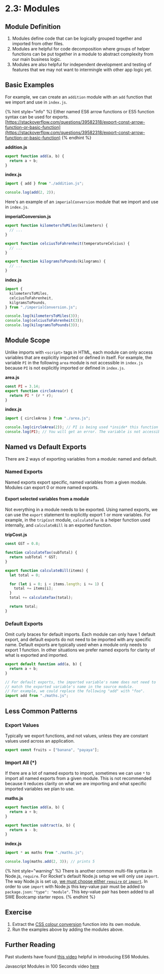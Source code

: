 # 2.3: Modules

## Module Definition

1. Modules define code that can be logically grouped together and imported from other files.
2. Modules are helpful for code decomposition where groups of helper functions can be put together in a module to abstract complexity from our main business logic.
3. Modules are also helpful for independent development and testing of features that we may not want to intermingle with other app logic yet.

## Basic Examples

For example, we can create an `addition` module with an `add` function that we import and use in `index.js`.

{% hint style="info" %}
Either named ES6 arrow functions or ES5 function syntax can be used for exports. [https://stackoverflow.com/questions/39582318/export-const-arrow-function-or-basic-function](https://stackoverflow.com/questions/39582318/export-const-arrow-function-or-basic-function)
{% endhint %}

**addition.js**

```javascript
export function add(a, b) {
  return a + b;
}
```

**index.js**

```javascript
import { add } from "./addition.js";

console.log(add(2, 2));
```

Here's an example of an `imperialConversion` module that we import and use in `index.js`.

**imperialConversion.js**

```javascript
export function kilometersToMiles(kilometers) {
  // ...
}

export function celciusToFahrenheit(temperatureCelcius) {
  // ...
}

export function kilogramsToPounds(kilograms) {
  // ...
}
```

**index.js**

```javascript
import {
  kilometersToMiles,
  celciusToFahrenheit,
  kilgramsToPounds,
} from "./imperialConversion.js";

console.log(kilometersToMiles(3));
console.log(celciusToFahrenheit(3));
console.log(kilogramsToPounds(3));
```

## Module Scope

Unlike imports with `<script>` tags in HTML, each module can only access variables that are explicitly imported or defined in itself. For example, the variable `PI` in the following `area` module is not accessible in `index.js` because `PI` is not explicitly imported or defined in `index.js`.

**area.js**

```javascript
const PI = 3.14;
export function circleArea(r) {
  return PI * (r * r);
}
```

**index.js**

```javascript
import { circleArea } from "./area.js";

console.log(circleArea(2)); // PI is being used *inside* this function
console.log(PI); // You will get an error. The variable is not accessible.
```

## Named vs Default Exports

There are 2 ways of exporting variables from a module: named and default.

### Named Exports

Named exports export specific, named variables from a given module. Modules can export 0 or more named exports.

#### Export selected variables from a module

Not everything in a module needs to be exported. Using named exports, we can use the `export` statement to explicitly export 1 or more variables. For example, in the `tripCost` module, `calculateTax` is a helper function used internally, and `calculateBill` is an exported function.

**tripCost.js**

```javascript
const GST = 0.8;

function calculateTax(subTotal) {
  return subTotal * GST;
}

export function calculateBill(items) {
  let total = 0;

  for (let i = 0; i < items.length; i += 1) {
    total += items[i];
  }
  total += calculateTax(total);

  return total;
}
```

### Default Exports

Omit curly braces for default imports. Each module can only have 1 default export, and default exports do not need to be imported with any specific name. Default exports are typically used when a module only needs to export 1 function. In other situations we prefer named exports for clarity of what is exported and imported.

```javascript
export default function add(a, b) {
  return a + b;
}
```

```javascript
// For default exports, the imported variable's name does not need to
// match the exported variable's name in the source module.
// For example, we could replace the following "add" with "foo".
import add from "./maths.js";
```

## Less Common Patterns

### Export Values

Typically we export functions, and not values, unless they are constant values used across an application.

```javascript
export const fruits = ["banana", "payaya"];
```

### Import All (\*)

If there are a lot of named exports to import, sometimes we can use `*` to import all named exports from a given module. This is not recommended because it reduces clarity on what we are importing and what specific imported variables we plan to use.

**maths.js**

```javascript
export function add(a, b) {
  return a + b;
}

export function subtract(a, b) {
  return a - b;
}
```

**index.js**

```javascript
import * as maths from "./maths.js";

console.log(maths.add(2, 3)); // prints 5
```

{% hint style="warning" %}
There is another common multi-file syntax in Node.js, `require`. For Rocket's default Node.js setup we will only use `import`. The way Node.js is set up, [we must choose either `require` or `import`](https://stackoverflow.com/questions/59443525/require-not-working-in-module-type-nodejs-script). In order to use `import` with Node.js this key-value pair must be added to `package.json`: `"type": "module"`. This key-value pair has been added to all SWE Bootcamp starter repos.
{% endhint %}

## Exercise

1. Extract the [CSS colour conversion](https://github.com/rocketacademy/css-conversions-bootcamp) function into its own module.
2. Run the examples above by adding the modules above.

## Further Reading

Past students have found [this video](https://www.youtube.com/watch?v=cRHQNNcYf6s&feature=youtu.be) helpful in introducing ES6 Modules.

Javascript Modules in 100 Seconds video [here](https://www.youtube.com/watch?v=qgRUr-YUk1Q)
